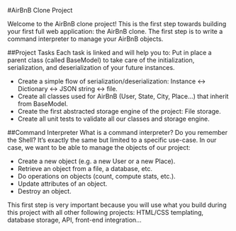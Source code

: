 #AirBnB Clone Project

Welcome to the AirBnB clone project! This is the first step towards building your first full web application: the AirBnB clone. The first step is to write a command interpreter to manage your AirBnB objects.

##Project Tasks
Each task is linked and will help you to:
Put in place a parent class (called BaseModel) to take care of the initialization, serialization, and deserialization of your future instances.
- Create a simple flow of serialization/deserialization: Instance <-> Dictionary <-> JSON string <-> file.
- Create all classes used for AirBnB (User, State, City, Place…) that inherit from BaseModel.
- Create the first abstracted storage engine of the project: File storage.
- Create all unit tests to validate all our classes and storage engine.

##Command Interpreter
What is a command interpreter? Do you remember the Shell? It’s exactly the same but limited to a specific use-case. In our case, we want to be able to manage the objects of our project:
- Create a new object (e.g. a new User or a new Place).
- Retrieve an object from a file, a database, etc.
- Do operations on objects (count, compute stats, etc.).
- Update attributes of an object.
- Destroy an object.

This first step is very important because you will use what you build during this project with all other following projects: HTML/CSS templating, database storage, API, front-end integration…
